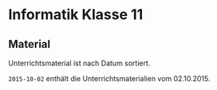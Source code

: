 # Informatik Klasse 11

## Material
Unterrichtsmaterial ist nach Datum sortiert.

`2015-10-02` enthält die Unterrichtsmaterialien vom 02.10.2015.